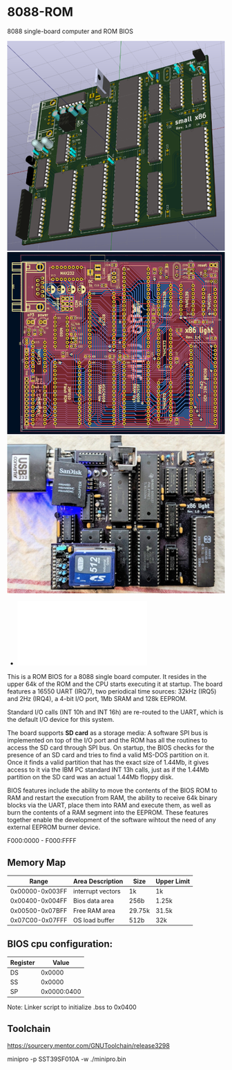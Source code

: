 # 8088-ROM
8088 single-board computer and ROM BIOS

![image small x86](pcb.png)
![pcbd](pcbd.png)
![image board3](board3.jpg)


* ![Schematics](schematics.pdf)


This is a ROM BIOS for a 8088 single board computer. It resides in the upper 64k of the ROM and the CPU starts executing it at startup.
The board features a 16550 UART (IRQ7), two periodical time sources: 32kHz (IRQ5) and 2Hz (IRQ4), a 4-bit I/O port, 1Mb SRAM and 128k EEPROM.

Standard I/O calls (INT 10h and INT 16h) are re-routed to the UART, which is the default I/O device for this system.

The board supports **SD card** as a storage media:
A software SPI bus is implemented on top of the I/O port and the ROM has all the routines to access the SD card through SPI bus. On startup, the BIOS checks for the presence of an SD card and tries to find a valid MS-DOS partition on it. Once it finds a valid partition that has the exact size of 1.44Mb, it gives access to it via the IBM PC standard INT 13h calls, just as if the 1.44Mb partition on the SD card was an actual 1.44Mb floppy disk.

BIOS features include the ability to move the contents of the BIOS ROM to RAM and restart the execution from RAM, the ability to receive 64k binary blocks via the UART, place them into RAM and execute them, as well as burn the contents of a RAM segment into the EEPROM. These features together enable the development of the software wihtout the need of any external EEPROM burner device.

F000:0000 - F000:FFFF

## Memory Map

|Range             |    Area Description  |   Size    | Upper Limit |
|------------------|----------------------|-----------|-------------|
|0x00000-0x003FF   |     interrupt vectors|   1k      | 1k          |
|0x00400-0x004FF   |     Bios data area   |   256b    | 1.25k       |
|0x00500-0x07BFF   |     Free RAM area    | 29.75k    | 31.5k       |
|0x07C00-0x07FFF   |     OS load buffer   |   512b    | 32k         |

## BIOS cpu configuration:

|Register|Value      |
|--------|-----------|
|DS      |0x0000     |
|SS      |0x0000     |
|SP      |0x0000:0400|

Note: Linker script to initialize .bss to 0x0400


## Toolchain
https://sourcery.mentor.com/GNUToolchain/release3298

minipro -p SST39SF010A -w ./minipro.bin

